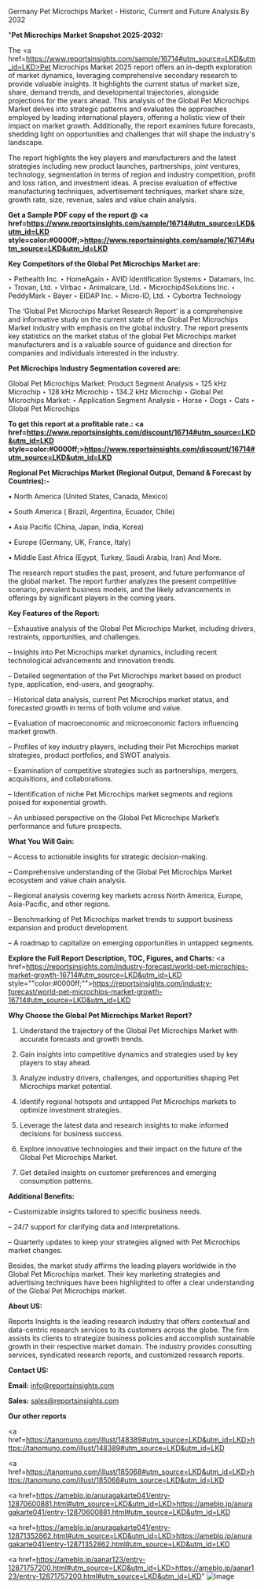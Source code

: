 Germany Pet Microchips Market - Historic, Current and Future Analysis By 2032

"<strong>Pet Microchips Market Snapshot 2025-2032:</strong>

The <a href=https://www.reportsinsights.com/sample/16714#utm_source=LKD&utm_id=LKD>Pet Microchips Market</a> 2025 report offers an in-depth exploration of market dynamics, leveraging comprehensive secondary research to provide valuable insights. It highlights the current status of market size, share, demand trends, and developmental trajectories, alongside projections for the years ahead. This analysis of the Global Pet Microchips Market delves into strategic patterns and evaluates the approaches employed by leading international players, offering a holistic view of their impact on market growth. Additionally, the report examines future forecasts, shedding light on opportunities and challenges that will shape the industry's landscape.

The report highlights the key players and manufacturers and the latest strategies including new product launches, partnerships, joint ventures, technology, segmentation in terms of region and industry competition, profit and loss ration, and investment ideas. A precise evaluation of effective manufacturing techniques, advertisement techniques, market share size, growth rate, size, revenue, sales and value chain analysis.

<strong>Get a Sample PDF copy of the report @ <a href=https://www.reportsinsights.com/sample/16714#utm_source=LKD&utm_id=LKD style=color:#0000ff;>https://www.reportsinsights.com/sample/16714#utm_source=LKD&utm_id=LKD</a></strong>

<strong>Key Competitors of the Global Pet Microchips Market are:</strong>

‣ Pethealth Inc.
‣ HomeAgain
‣ AVID Identification Systems
‣ Datamars, Inc.
‣ Trovan, Ltd.
‣ Virbac
‣ Animalcare, Ltd.
‣ Microchip4Solutions Inc.
‣ PeddyMark
‣ Bayer
‣ EIDAP Inc.
‣ Micro-ID, Ltd.
‣ Cybortra Technology

The ‘Global Pet Microchips Market Research Report’ is a comprehensive and informative study on the current state of the Global Pet Microchips Market industry with emphasis on the global industry. The report presents key statistics on the market status of the global Pet Microchips market manufacturers and is a valuable source of guidance and direction for companies and individuals interested in the industry.

<strong>Pet Microchips Industry Segmentation covered are:</strong>

Global Pet Microchips Market: Product Segment Analysis
‣ 125 kHz Microchip
‣ 128 kHz Microchip
‣ 134.2 kHz Microchip
‣ Global Pet Microchips Market:
‣ Application Segment Analysis
‣ Horse
‣ Dogs
‣ Cats
‣ Global Pet Microchips

<strong>To get this report at a profitable rate.: <a href=https://www.reportsinsights.com/discount/16714#utm_source=LKD&utm_id=LKD style=color:#0000ff;>https://www.reportsinsights.com/discount/16714#utm_source=LKD&utm_id=LKD</a></strong>

<strong>Regional Pet Microchips Market (Regional Output, Demand &amp; Forecast by Countries):-</strong>

• North America (United States, Canada, Mexico)

• South America ( Brazil, Argentina, Ecuador, Chile)

• Asia Pacific (China, Japan, India, Korea)

• Europe (Germany, UK, France, Italy)

• Middle East Africa (Egypt, Turkey, Saudi Arabia, Iran) And More.

The research report studies the past, present, and future performance of the global market. The report further analyzes the present competitive scenario, prevalent business models, and the likely advancements in offerings by significant players in the coming years.

<strong>Key Features of the Report:</strong>

– Exhaustive analysis of the Global Pet Microchips Market, including drivers, restraints, opportunities, and challenges.

– Insights into Pet Microchips market dynamics, including recent technological advancements and innovation trends.

– Detailed segmentation of the Pet Microchips market based on product type, application, end-users, and geography.

– Historical data analysis, current Pet Microchips market status, and forecasted growth in terms of both volume and value.

– Evaluation of macroeconomic and microeconomic factors influencing market growth.

– Profiles of key industry players, including their Pet Microchips market strategies, product portfolios, and SWOT analysis.

– Examination of competitive strategies such as partnerships, mergers, acquisitions, and collaborations.

– Identification of niche Pet Microchips market segments and regions poised for exponential growth.

– An unbiased perspective on the Global Pet Microchips Market’s performance and future prospects.

<strong>What You Will Gain:</strong>

– Access to actionable insights for strategic decision-making.

– Comprehensive understanding of the Global Pet Microchips Market ecosystem and value chain analysis.

– Regional analysis covering key markets across North America, Europe, Asia-Pacific, and other regions.

– Benchmarking of Pet Microchips market trends to support business expansion and product development.

– A roadmap to capitalize on emerging opportunities in untapped segments.

<strong>Explore the Full Report Description, TOC, Figures, and Charts:</strong>
<a href=https://reportsinsights.com/industry-forecast/world-pet-microchips-market-growth-16714#utm_source=LKD&utm_id=LKD style=""color:#0000ff;"">https://reportsinsights.com/industry-forecast/world-pet-microchips-market-growth-16714#utm_source=LKD&utm_id=LKD</a>

<strong>Why Choose the Global Pet Microchips Market Report?</strong>

1. Understand the trajectory of the Global Pet Microchips Market with accurate forecasts and growth trends.

2. Gain insights into competitive dynamics and strategies used by key players to stay ahead.

3. Analyze industry drivers, challenges, and opportunities shaping Pet Microchips market potential.

4. Identify regional hotspots and untapped Pet Microchips markets to optimize investment strategies.

5. Leverage the latest data and research insights to make informed decisions for business success.

6. Explore innovative technologies and their impact on the future of the Global Pet Microchips Market.

7. Get detailed insights on customer preferences and emerging consumption patterns.

<strong>Additional Benefits:</strong>

– Customizable insights tailored to specific business needs.

– 24/7 support for clarifying data and interpretations.

– Quarterly updates to keep your strategies aligned with Pet Microchips market changes.

Besides, the market study affirms the leading players worldwide in the Global Pet Microchips market. Their key marketing strategies and advertising techniques have been highlighted to offer a clear understanding of the Global Pet Microchips market.

<strong><strong>About US</strong>:</strong>

Reports Insights is the leading research industry that offers contextual and data-centric research services to its customers across the globe. The firm assists its clients to strategize business policies and accomplish sustainable growth in their respective market domain. The industry provides consulting services, syndicated research reports, and customized research reports.

<strong>Contact US:</strong>

<p class=><b>Email:</b> <a href=mailto:info@reportsinsights.com>info@reportsinsights.com</a></p>
<p class=><b>Sales:</b> <a href=mailto:sales@reportsinsights.com>sales@reportsinsights.com</a></p>

<strong>Our other reports</strong>

<a href=https://tanomuno.com/illust/148389#utm_source=LKD&utm_id=LKD>https://tanomuno.com/illust/148389#utm_source=LKD&utm_id=LKD</a>

<a href=https://tanomuno.com/illust/185068#utm_source=LKD&utm_id=LKD>https://tanomuno.com/illust/185068#utm_source=LKD&utm_id=LKD</a>

<a href=https://ameblo.jp/anuragakarte041/entry-12870600881.html#utm_source=LKD&utm_id=LKD>https://ameblo.jp/anuragakarte041/entry-12870600881.html#utm_source=LKD&utm_id=LKD</a>

<a href=https://ameblo.jp/anuragakarte041/entry-12871352862.html#utm_source=LKD&utm_id=LKD>https://ameblo.jp/anuragakarte041/entry-12871352862.html#utm_source=LKD&utm_id=LKD</a>

<a href=https://ameblo.jp/aanar123/entry-12871757200.html#utm_source=LKD&utm_id=LKD>https://ameblo.jp/aanar123/entry-12871757200.html#utm_source=LKD&utm_id=LKD</a>"
![image](https://github.com/user-attachments/assets/3fcafe36-6088-4783-bee2-63be5f763cfc)
